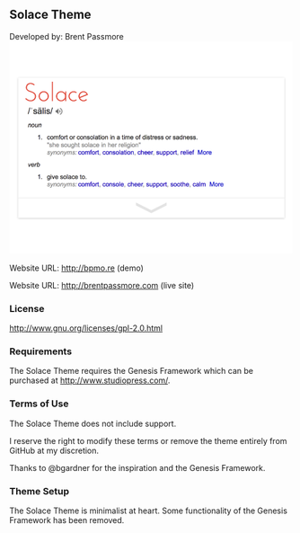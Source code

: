 ## Solace Theme

Developed by: Brent Passmore
![Solace screenshot image](https://raw.githubusercontent.com/bpmore/Solace/master/screenshot.png)

Website URL: http://bpmo.re (demo)

Website URL: http://brentpassmore.com (live site)

### License

http://www.gnu.org/licenses/gpl-2.0.html

### Requirements

The Solace Theme requires the Genesis Framework which can be purchased at http://www.studiopress.com/.

### Terms of Use

The Solace Theme does not include support.

I reserve the right to modify these terms or remove the theme entirely from GitHub at my discretion.

Thanks to @bgardner for the inspiration and the Genesis Framework.

### Theme Setup

The Solace Theme is minimalist at heart. Some functionality of the Genesis Framework has been removed.
